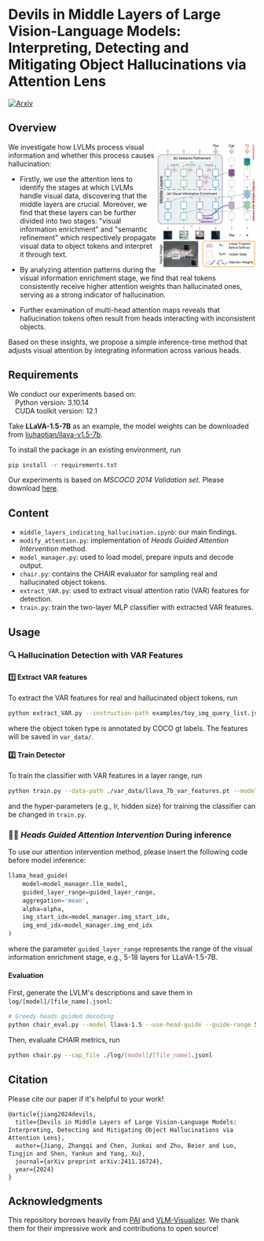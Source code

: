 # Devils in Middle Layers of Large Vision-Language Models: Interpreting, Detecting and Mitigating Object Hallucinations via Attention Lens
[![Arxiv](https://img.shields.io/badge/Paper-Arxiv-red)](https://arxiv.org/abs/2411.16724)

## Overview
<img align="right" src="./figs/illustration.png" width="40%"/>
We investigate how LVLMs process visual information and whether this process causes hallucination:

- Firstly, we use the attention lens to identify the stages at which LVLMs handle visual data, discovering that the middle layers are crucial.
Moreover, we find that these layers can be further divided into two stages: "visual information enrichment" and "semantic refinement" which respectively propagate visual data to object tokens and interpret it through text.

- By analyzing attention patterns during the visual information enrichment stage, we find that real tokens consistently receive higher attention weights than hallucinated ones, serving as a strong indicator of hallucination.

- Further examination of multi-head attention maps reveals that hallucination tokens often result from heads interacting with inconsistent objects.

Based on these insights, we propose a simple inference-time method that adjusts visual attention by integrating information across various heads.

## Requirements
We conduct our experiments based on:  
&emsp;Python version: 3.10.14  
&emsp;CUDA toolkit version: 12.1  

Take **LLaVA-1.5-7B** as an example, the model weights can be downloaded from [liuhaotian/llava-v1.5-7b](https://huggingface.co/liuhaotian/llava-v1.5-7b).

To install the package in an existing environment, run
``` bash
pip install -r requirements.txt
```

Our experiments is based on _MSCOCO 2014 Validation set_. Please download [here](https://cocodataset.org/#download).

## Content
- `middle_layers_indicating_hallucination.ipynb`: our main findings.
- `modify_attention.py`: implementation of _Heads Guided Attention Intervention_ method.
- `model_manager.py`: used to load model, prepare inputs and decode output.
- `chair.py`: contains the CHAIR evaluator for sampling real and hallucinated object tokens.
- `extract_VAR.py`: used to extract visual attention ratio (VAR) features for detection.
- `train.py`: train the two-layer MLP classifier with extracted VAR features.

## Usage
### 🔍 Hallucination Detection with VAR Features
#### 1️⃣ Extract VAR features
To extract the VAR features for real and hallucinated object tokens, run
```bash
python extract_VAR.py --instruction-path examples/toy_img_query_list.jsonl --output-file llava_7b_var_features.pt
```
where the object token type is annotated by COCO gt labels. The features will be saved in `var_data/`.

#### 2️⃣ Train Detector
To train the classifier with VAR features in a layer range, run
```bash
python train.py --data-path ./var_data/llava_7b_var_features.pt --model llava-1.5 --start-layer 5 --end-layer 18
```
and the hyper-parameters (e.g., lr, hidden size) for training the classifier can be changed in `train.py`.


### 🧑‍🏫 _Heads Guided Attention Intervention_ During inference
To use our attention intervention method, please insert the following code before model inference:
```python
llama_head_guide(
    model=model_manager.llm_model,
    guided_layer_range=guided_layer_range,
    aggregation='mean',
    alpha=alpha,
    img_start_idx=model_manager.img_start_idx,
    img_end_idx=model_manager.img_end_idx
)
```
where the parameter `guided_layer_range` represents the range of the visual information enrichment stage, e.g., 5-18 layers for LLaVA-1.5-7B.

#### Evaluation
First, generate the LVLM's descriptions and save them in `log/[model]/[file_name].jsonl`:
```bash
# Greedy heads guided decoding
python chair_eval.py --model llava-1.5 --use-head-guide --guide-range 5,18
```
Then, evaluate CHAIR metrics, run
```bash
python chair.py --cap_file ./log/[model]/[file_name].jsonl
```

## Citation
Please cite our paper if it's helpful to your work!
```
@article{jiang2024devils,
  title={Devils in Middle Layers of Large Vision-Language Models: Interpreting, Detecting and Mitigating Object Hallucinations via Attention Lens},
  author={Jiang, Zhangqi and Chen, Junkai and Zhu, Beier and Luo, Tingjin and Shen, Yankun and Yang, Xu},
  journal={arXiv preprint arXiv:2411.16724},
  year={2024}
}
```

## Acknowledgments
This repository borrows heavily from [PAI](https://github.com/LALBJ/PAI) and [VLM-Visualizer](https://github.com/zjysteven/VLM-Visualizer). We thank them for their impressive work and contributions to open source!
